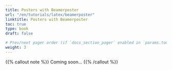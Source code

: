 ```yaml
---
title: Posters with Beamerposter
url: "/en/tutorials/latex/beamerposter"
linktitle: Posters with Beamerposter
toc: true
type: book
draft: false

# Prev/next pager order (if `docs_section_pager` enabled in `params.toml`)
weight: 3
---
```


{{% callout note %}}
Coming soon...
{{% /callout %}}